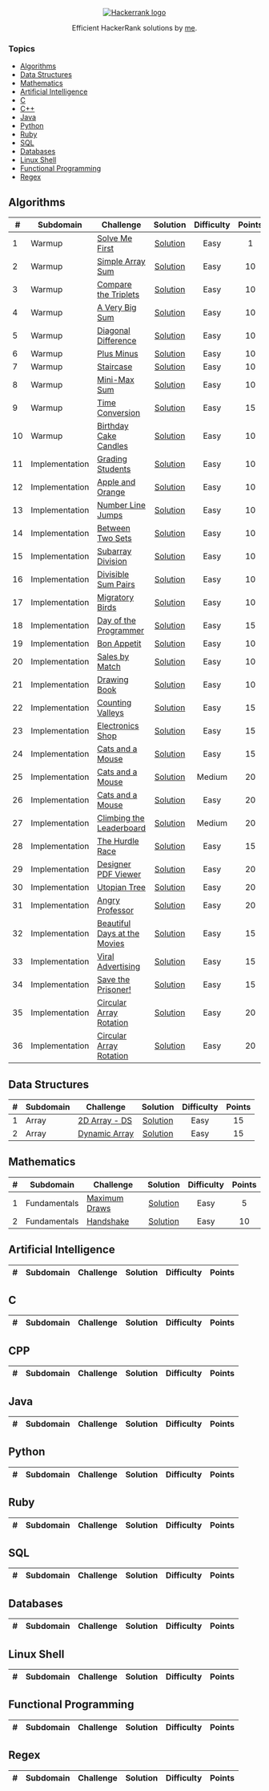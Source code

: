 <p align="center"><a href="https://www.hackerrank.com/algorodev"><img src="https://i0.wp.com/gradsingames.com/wp-content/uploads/2016/05/856771_668224053197841_1943699009_o.png" alt="Hackerrank logo"></a></p>
<p align="center">Efficient HackerRank solutions by <a href="https://www.hackerrank.com/algorodev">me</a>.</p>

### Topics

- [Algorithms](#algorithms)
- [Data Structures](#data-structures)
- [Mathematics](#mathematics)
- [Artificial Intelligence](#artificial-intelligence)
- [C](#c)
- [C++](#cpp)
- [Java](#java)
- [Python](#python)
- [Ruby](#ruby)
- [SQL](#sql)
- [Databases](#databases)
- [Linux Shell](#linux-shell)
- [Functional Programming](#functional-programming)
- [Regex](#regex)

## Algorithms

| #  | Subdomain      | Challenge                                                                                          |                                                                        Solution                                                                         | Difficulty | Points |
|----|----------------|----------------------------------------------------------------------------------------------------|:-------------------------------------------------------------------------------------------------------------------------------------------------------:|:----------:|:------:|
| 1  | Warmup         | [Solve Me First](https://www.hackerrank.com/challenges/solve-me-first)                             |              [Solution](https://github.com/algorodev/hackerrank-challenges/blob/master/algorithms/warmup/solve-me-first/solve-me-first.js)              |    Easy    |   1    |
| 2  | Warmup         | [Simple Array Sum](https://www.hackerrank.com/challenges/simple-array-sum)                         |            [Solution](https://github.com/algorodev/hackerrank-challenges/blob/master/algorithms/warmup/simple-array-sum/simple-array-sum.js)            |    Easy    |   10   |
| 3  | Warmup         | [Compare the Triplets](https://www.hackerrank.com/challenges/compare-the-triplets)                 |        [Solution](https://github.com/algorodev/hackerrank-challenges/blob/master/algorithms/warmup/compare-the-triplets/compare-the-triplets.js)        |    Easy    |   10   |
| 4  | Warmup         | [A Very Big Sum](https://www.hackerrank.com/challenges/a-very-big-sum)                             |    [Solution](https://github.com/algorodev/hackerrank-challenges/blob/master/algorithms/warmup/a-very-big-sum/a-very-big-sumdiagonal-difference.js)     |    Easy    |   10   |
| 5  | Warmup         | [Diagonal Difference](https://www.hackerrank.com/challenges/diagonal-difference)                   |         [Solution](https://github.com/algorodev/hackerrank-challenges/blob/master/algorithms/warmup/diagonal-difference/diagonal-difference.js)         |    Easy    |   10   |
| 6  | Warmup         | [Plus Minus](https://www.hackerrank.com/challenges/plus-minus)                                     |                  [Solution](https://github.com/algorodev/hackerrank-challenges/blob/master/algorithms/warmup/plus-minus/plus-minus.js)                  |    Easy    |   10   |
| 7  | Warmup         | [Staircase](https://www.hackerrank.com/challenges/staircase)                                       |                   [Solution](https://github.com/algorodev/hackerrank-challenges/blob/master/algorithms/warmup/staircase/staircase.js)                   |    Easy    |   10   |
| 8  | Warmup         | [Mini-Max Sum](https://www.hackerrank.com/challenges/mini-max-sum)                                 |                [Solution](https://github.com/algorodev/hackerrank-challenges/blob/master/algorithms/warmup/mini-max-sum/mini-max-sum.js)                |    Easy    |   10   |
| 9  | Warmup         | [Time Conversion](https://www.hackerrank.com/challenges/time-conversion)                           |             [Solution](https://github.com/algorodev/hackerrank-challenges/blob/master/algorithms/warmup/time-conversion/time-conversion.js)             |    Easy    |   15   |
| 10 | Warmup         | [Birthday Cake Candles](https://www.hackerrank.com/challenges/birthday-cake-candles)               |       [Solution](https://github.com/algorodev/hackerrank-challenges/blob/master/algorithms/warmup/birthday-cake-candles/birthday-cake-candles.js)       |    Easy    |   10   |
| 11 | Implementation | [Grading Students](https://www.hackerrank.com/challenges/grading)                                  |        [Solution](https://github.com/algorodev/hackerrank-challenges/blob/master/algorithms/implementation/grading-students/grading-students.js)        |    Easy    |   10   |
| 12 | Implementation | [Apple and Orange](https://www.hackerrank.com/challenges/apple-and-orange)                         |    [Solution](https://github.com/algorodev/hackerrank-challenges/blob/master/algorithms/implementation/apple-and-orange/count-apples-and-oranges.js)    |    Easy    |   10   |
| 13 | Implementation | [Number Line Jumps](https://www.hackerrank.com/challenges/number-line-jumps)                       |           [Solution](https://github.com/algorodev/hackerrank-challenges/blob/master/algorithms/implementation/number-line-jumps/kangaroo.js)            |    Easy    |   10   |
| 14 | Implementation | [Between Two Sets](https://www.hackerrank.com/challenges/between-two-sets)                         |          [Solution](https://github.com/algorodev/hackerrank-challenges/blob/master/algorithms/implementation/between-two-sets/get-total-x.js)           |    Easy    |   10   |
| 15 | Implementation | [Subarray Division](https://www.hackerrank.com/challenges/the-birthday-bar)                        |           [Solution](https://github.com/algorodev/hackerrank-challenges/blob/master/algorithms/implementation/subarray-division/birthday.js)            |    Easy    |   10   |
| 16 | Implementation | [Divisible Sum Pairs](https://www.hackerrank.com/challenges/divisible-sum-pairs)                   |     [Solution](https://github.com/algorodev/hackerrank-challenges/blob/master/algorithms/implementation/divisible-sum-pairs/divisible-sum-pairs.js)     |    Easy    |   10   |
| 17 | Implementation | [Migratory Birds](https://www.hackerrank.com/challenges/migratory-birds)                           |         [Solution](https://github.com/algorodev/hackerrank-challenges/blob/master/algorithms/implementation/migratory-birds/migratory-birds.js)         |    Easy    |   10   |
| 18 | Implementation | [Day of the Programmer](https://www.hackerrank.com/challenges/day-of-the-programmer)               |     [Solution](https://github.com/algorodev/hackerrank-challenges/blob/master/algorithms/implementation/day-of-the-programmer/day-of-programmer.js)     |    Easy    |   15   |
| 19 | Implementation | [Bon Appetit](https://www.hackerrank.com/challenges/bon-appetit)                                   |            [Solution](https://github.com/algorodev/hackerrank-challenges/blob/master/algorithms/implementation/bill-division/bon-appetit.js)            |    Easy    |   10   |
| 20 | Implementation | [Sales by Match](https://www.hackerrank.com/challenges/sock-merchant)                              |          [Solution](https://github.com/algorodev/hackerrank-challenges/blob/master/algorithms/implementation/sales-by-match/sock-merchant.js)           |    Easy    |   10   |
| 21 | Implementation | [Drawing Book](https://www.hackerrank.com/challenges/drawing-book)                                 |             [Solution](https://github.com/algorodev/hackerrank-challenges/blob/master/algorithms/implementation/drawing-book/page-count.js)             |    Easy    |   10   |
| 22 | Implementation | [Counting Valleys](https://www.hackerrank.com/challenges/counting-valleys)                         |        [Solution](https://github.com/algorodev/hackerrank-challenges/blob/master/algorithms/implementation/counting-valleys/counting-valleys.js)        |    Easy    |   15   |
| 23 | Implementation | [Electronics Shop](https://www.hackerrank.com/challenges/electronics-shop)                         |        [Solution](https://github.com/algorodev/hackerrank-challenges/blob/master/algorithms/implementation/electronics-shop/get-money-spent.js)         |    Easy    |   15   |
| 24 | Implementation | [Cats and a Mouse](https://www.hackerrank.com/challenges/cats-and-a-mouse)                         |         [Solution](https://github.com/algorodev/hackerrank-challenges/blob/master/algorithms/implementation/cats-and-a-mouse/cats-and-mouse.js)         |    Easy    |   15   |
| 25 | Implementation | [Cats and a Mouse](https://www.hackerrank.com/challenges/magic-square-forming)                     |   [Solution](https://github.com/algorodev/hackerrank-challenges/blob/master/algorithms/implementation/forming-a-magic-square/forming-magic-square.js)   |   Medium   |   20   |
| 26 | Implementation | [Cats and a Mouse](https://www.hackerrank.com/challenges/picking-numbers)                          |         [Solution](https://github.com/algorodev/hackerrank-challenges/blob/master/algorithms/implementation/picking-numbers/picking-numbers.js)         |    Easy    |   20   |
| 27 | Implementation | [Climbing the Leaderboard](https://www.hackerrank.com/challenges/climbing-the-leaderboard)         |  [Solution](https://github.com/algorodev/hackerrank-challenges/blob/master/algorithms/implementation/climbing-the-leaderboard/climbing-leaderboard.js)  |   Medium   |   20   |
| 28 | Implementation | [The Hurdle Race](https://www.hackerrank.com/challenges/the-hurdle-race)                           |           [Solution](https://github.com/algorodev/hackerrank-challenges/blob/master/algorithms/implementation/the-hurdle-race/hurdle-race.js)           |    Easy    |   15   |
| 29 | Implementation | [Designer PDF Viewer](https://www.hackerrank.com/challenges/designer-pdf-viewer)                   |     [Solution](https://github.com/algorodev/hackerrank-challenges/blob/master/algorithms/implementation/designer-pdf-viewer/designer-pdf-viewer.js)     |    Easy    |   20   |
| 30 | Implementation | [Utopian Tree](https://www.hackerrank.com/challenges/utopian-tree)                                 |            [Solution](https://github.com/algorodev/hackerrank-challenges/blob/master/algorithms/implementation/utopian-tree/utopian-tree.js)            |    Easy    |   20   |
| 31 | Implementation | [Angry Professor](https://www.hackerrank.com/challenges/angry-professor)                           |         [Solution](https://github.com/algorodev/hackerrank-challenges/blob/master/algorithms/implementation/angry-professor/angry-professor.js)         |    Easy    |   20   |
| 32 | Implementation | [Beautiful Days at the Movies](https://www.hackerrank.com/challenges/beautiful-days-at-the-movies) |   [Solution](https://github.com/algorodev/hackerrank-challenges/blob/master/algorithms/implementation/beautiful-days-at-the-movies/beautiful-days.js)   |    Easy    |   15   |
| 33 | Implementation | [Viral Advertising](https://www.hackerrank.com/challenges/viral-advertising)                       |       [Solution](https://github.com/algorodev/hackerrank-challenges/blob/master/algorithms/implementation/viral-advertising/viral-advertising.js)       |    Easy    |   15   |
| 34 | Implementation | [Save the Prisoner!](https://www.hackerrank.com/challenges/save-the-prisoner)                      |       [Solution](https://github.com/algorodev/hackerrank-challenges/blob/master/algorithms/implementation/save-the-prisoner/save-the-prisoner.js)       |    Easy    |   15   |
| 35 | Implementation | [Circular Array Rotation](https://www.hackerrank.com/challenges/circular-array-rotation)           | [Solution](https://github.com/algorodev/hackerrank-challenges/blob/master/algorithms/implementation/circular-array-rotation/circular-array-rotation.js) |    Easy    |   20   |
| 36 | Implementation | [Circular Array Rotation](https://www.hackerrank.com/challenges/sequence-equation)                 |     [Solution](https://github.com/algorodev/hackerrank-challenges/blob/master/algorithms/implementation/sequence-equation/permutation-equation.js)      |    Easy    |   20   |

## Data Structures

| # | Subdomain | Challenge                                                            |                                                             Solution                                                             | Difficulty | Points |
|---|-----------|----------------------------------------------------------------------|:--------------------------------------------------------------------------------------------------------------------------------:|:----------:|:------:|
| 1 | Array     | [2D Array - DS](https://www.hackerrank.com/challenges/2d-array)      |  [Solution](https://github.com/algorodev/hackerrank-challenges/blob/master/data-structures/arrays/2d-array-ds/hourglass-sum.js)  |    Easy    |   15   |
| 2 | Array     | [Dynamic Array](https://www.hackerrank.com/challenges/dyanmic-array) | [Solution](https://github.com/algorodev/hackerrank-challenges/blob/master/data-structures/arrays/dynamic-array/dynamic-array.js) |    Easy    |   15   |

## Mathematics

| # | Subdomain    | Challenge                                                            |                                                              Solution                                                              | Difficulty | Points |
|---|--------------|----------------------------------------------------------------------|:----------------------------------------------------------------------------------------------------------------------------------:|:----------:|:------:|
| 1 | Fundamentals | [Maximum Draws](https://www.hackerrank.com/challenges/maximum-draws) | [Solution](https://github.com/algorodev/hackerrank-challenges/blob/master/mathematics/fundamentals/maximum-draws/maximum-draws.js) |    Easy    |   5    |
| 2 | Fundamentals | [Handshake](https://www.hackerrank.com/challenges/handshake)         |     [Solution](https://github.com/algorodev/hackerrank-challenges/blob/master/mathematics/fundamentals/handshake/handshake.js)     |    Easy    |   10   |

## Artificial Intelligence

| # | Subdomain | Challenge | Solution | Difficulty | Points |
|---|-----------|-----------|:--------:|:----------:|:------:|

## C

| # | Subdomain | Challenge | Solution | Difficulty | Points |
|---|-----------|-----------|:--------:|:----------:|:------:|

## CPP

| # | Subdomain | Challenge | Solution | Difficulty | Points |
|---|-----------|-----------|:--------:|:----------:|:------:|

## Java

| # | Subdomain | Challenge | Solution | Difficulty | Points |
|---|-----------|-----------|:--------:|:----------:|:------:|

## Python

| # | Subdomain | Challenge | Solution | Difficulty | Points |
|---|-----------|-----------|:--------:|:----------:|:------:|

## Ruby

| # | Subdomain | Challenge | Solution | Difficulty | Points |
|---|-----------|-----------|:--------:|:----------:|:------:|

## SQL

| # | Subdomain | Challenge | Solution | Difficulty | Points |
|---|-----------|-----------|:--------:|:----------:|:------:|

## Databases

| # | Subdomain | Challenge | Solution | Difficulty | Points |
|---|-----------|-----------|:--------:|:----------:|:------:|

## Linux Shell

| # | Subdomain | Challenge | Solution | Difficulty | Points |
|---|-----------|-----------|:--------:|:----------:|:------:|

## Functional Programming

| # | Subdomain | Challenge | Solution | Difficulty | Points |
|---|-----------|-----------|:--------:|:----------:|:------:|

## Regex

| # | Subdomain | Challenge | Solution | Difficulty | Points |
|---|-----------|-----------|:--------:|:----------:|:------:|
